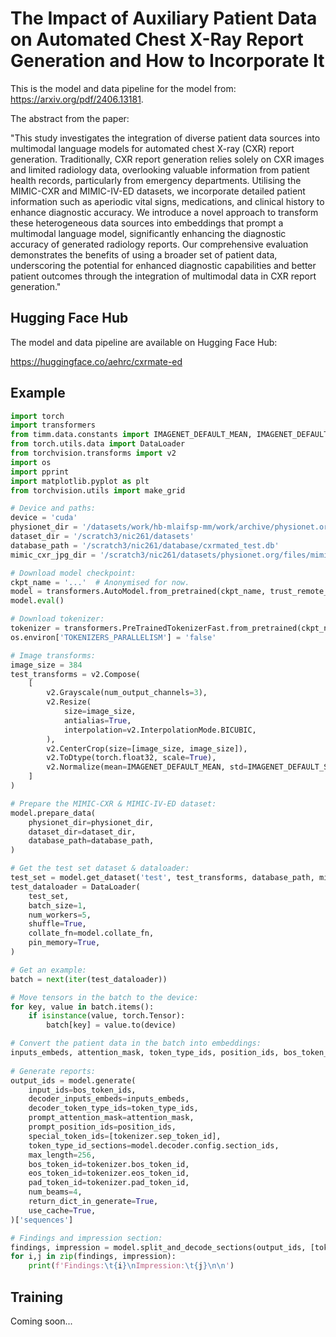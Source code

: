 # The Impact of Auxiliary Patient Data on Automated Chest X-Ray Report Generation and How to Incorporate It

This is the model and data pipeline for the model from: https://arxiv.org/pdf/2406.13181.

The abstract from the paper:

"This study investigates the integration of diverse patient data sources into multimodal language models for automated chest X-ray (CXR) report generation. Traditionally, CXR report generation relies solely on CXR images and limited radiology data, overlooking valuable information from patient health records, particularly from emergency departments. Utilising the MIMIC-CXR and MIMIC-IV-ED datasets, we incorporate detailed patient information such as aperiodic vital signs, medications, and clinical history to enhance diagnostic accuracy. We introduce a novel approach to transform these heterogeneous data sources into embeddings that prompt a multimodal language model, significantly enhancing the diagnostic accuracy of generated radiology reports. Our comprehensive evaluation demonstrates the benefits of using a broader set of patient data, underscoring the potential for enhanced diagnostic capabilities and better patient outcomes through the integration of multimodal data in CXR report generation."

## Hugging Face Hub
The model and data pipeline are available on Hugging Face Hub:

https://huggingface.co/aehrc/cxrmate-ed

## Example

```python
import torch
import transformers
from timm.data.constants import IMAGENET_DEFAULT_MEAN, IMAGENET_DEFAULT_STD
from torch.utils.data import DataLoader
from torchvision.transforms import v2
import os
import pprint
import matplotlib.pyplot as plt
from torchvision.utils import make_grid

# Device and paths:
device = 'cuda'
physionet_dir = '/datasets/work/hb-mlaifsp-mm/work/archive/physionet.org/files'
dataset_dir = '/scratch3/nic261/datasets'
database_path = '/scratch3/nic261/database/cxrmated_test.db'
mimic_cxr_jpg_dir = '/scratch3/nic261/datasets/physionet.org/files/mimic-cxr-jpg/2.0.0/files'

# Download model checkpoint:
ckpt_name = '...'  # Anonymised for now.
model = transformers.AutoModel.from_pretrained(ckpt_name, trust_remote_code=True).to(device=device)
model.eval()

# Download tokenizer:
tokenizer = transformers.PreTrainedTokenizerFast.from_pretrained(ckpt_name)
os.environ['TOKENIZERS_PARALLELISM'] = 'false'

# Image transforms:
image_size = 384
test_transforms = v2.Compose(
    [
        v2.Grayscale(num_output_channels=3),
        v2.Resize(
            size=image_size, 
            antialias=True,
            interpolation=v2.InterpolationMode.BICUBIC,
        ),
        v2.CenterCrop(size=[image_size, image_size]),
        v2.ToDtype(torch.float32, scale=True),
        v2.Normalize(mean=IMAGENET_DEFAULT_MEAN, std=IMAGENET_DEFAULT_STD),
    ]
)

# Prepare the MIMIC-CXR & MIMIC-IV-ED dataset:
model.prepare_data(
    physionet_dir=physionet_dir,
    dataset_dir=dataset_dir,
    database_path=database_path,
)

# Get the test set dataset & dataloader:
test_set = model.get_dataset('test', test_transforms, database_path, mimic_cxr_jpg_dir)
test_dataloader = DataLoader(
    test_set,
    batch_size=1, 
    num_workers=5,
    shuffle=True,
    collate_fn=model.collate_fn,
    pin_memory=True,
)

# Get an example:
batch = next(iter(test_dataloader))

# Move tensors in the batch to the device:
for key, value in batch.items():
    if isinstance(value, torch.Tensor):
        batch[key] = value.to(device)

# Convert the patient data in the batch into embeddings:
inputs_embeds, attention_mask, token_type_ids, position_ids, bos_token_ids = model.prepare_inputs(tokenizer=tokenizer, **batch)
    
# Generate reports:
output_ids = model.generate(
    input_ids=bos_token_ids,
    decoder_inputs_embeds=inputs_embeds,
    decoder_token_type_ids=token_type_ids,
    prompt_attention_mask=attention_mask,
    prompt_position_ids=position_ids,
    special_token_ids=[tokenizer.sep_token_id],
    token_type_id_sections=model.decoder.config.section_ids,
    max_length=256,
    bos_token_id=tokenizer.bos_token_id,
    eos_token_id=tokenizer.eos_token_id,
    pad_token_id=tokenizer.pad_token_id,
    num_beams=4,
    return_dict_in_generate=True,
    use_cache=True,
)['sequences']

# Findings and impression section:
findings, impression = model.split_and_decode_sections(output_ids, [tokenizer.sep_token_id, tokenizer.eos_token_id], tokenizer)
for i,j in zip(findings, impression):
    print(f'Findings:\t{i}\nImpression:\t{j}\n\n')

```

## Training

Coming soon...
